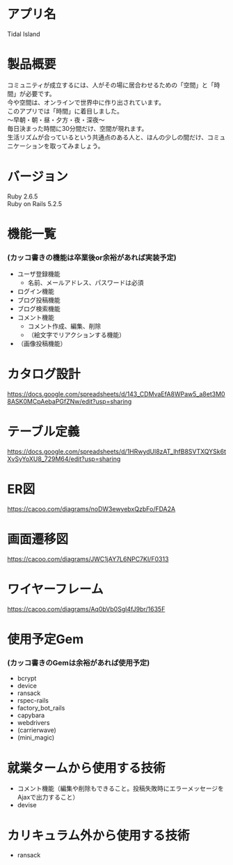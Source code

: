 # アプリ名  
Tidal Island

# 製品概要
コミュニティが成立するには、人がその場に居合わせるための「空間」と「時間」が必要です。  
今や空間は、オンラインで世界中に作り出されています。  
このアプリでは「時間」に着目しました。  
〜早朝・朝・昼・夕方・夜・深夜〜  
毎日決まった時間に30分間だけ、空間が現れます。  
生活リズムが合っているという共通点のある人と、ほんの少しの間だけ、コミュニケーションを取ってみましょう。

# バージョン
Ruby 2.6.5  
Ruby on Rails 5.2.5

# 機能一覧
### (カッコ書きの機能は卒業後or余裕があれば実装予定)
* ユーザ登録機能
  * 名前、メールアドレス、パスワードは必須
* ログイン機能
* ブログ投稿機能
* ブログ検索機能
* コメント機能
  * コメント作成、編集、削除
  * （絵文字でリアクションする機能）
* （画像投稿機能）

# カタログ設計
https://docs.google.com/spreadsheets/d/143_CDMvaEfA8WPaw5_a8et3M08ASK0MCpAebaPGfZNw/edit?usp=sharing

# テーブル定義
https://docs.google.com/spreadsheets/d/1HRwydUl8zAT_lhfB8SVTXQYSk6tXvSyYoXU8_729M64/edit?usp=sharing

# ER図
https://cacoo.com/diagrams/noDW3ewyebxQzbFo/FDA2A

# 画面遷移図
https://cacoo.com/diagrams/JWC1jAY7L6NPC7KI/F0313

# ワイヤーフレーム
https://cacoo.com/diagrams/Aq0bVb0Sgl4fJ9br/1635F

# 使用予定Gem
### (カッコ書きのGemは余裕があれば使用予定)
* bcrypt
* device
* ransack
* rspec-rails
* factory_bot_rails
* capybara
* webdrivers
* (carrierwave)
* (mini_magic)

# 就業タームから使用する技術
* コメント機能（編集や削除もできること。投稿失敗時にエラーメッセージをAjaxで出力すること）
* devise

# カリキュラム外から使用する技術
* ransack